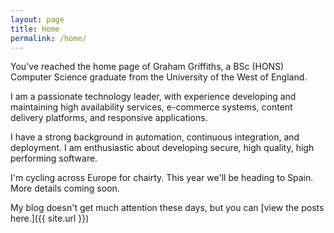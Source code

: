```yaml
---
layout: page
title: Home
permalink: /home/
---
```


You've reached the home page of Graham Griffiths, a BSc (HONS) Computer Science graduate from the University of the West of England.

I am a passionate technology leader, with experience developing and maintaining high availability services, e-commerce systems, content delivery platforms, and responsive applications.

I have a strong background in automation, continuous integration, and deployment. I am enthusiastic about developing secure, high quality, high performing software.

I'm cycling across Europe for chairty. This year we'll be heading to Spain. More details coming soon.

My blog doesn't get much attention these days, but you can [view the posts here.]({{ site.url }})
